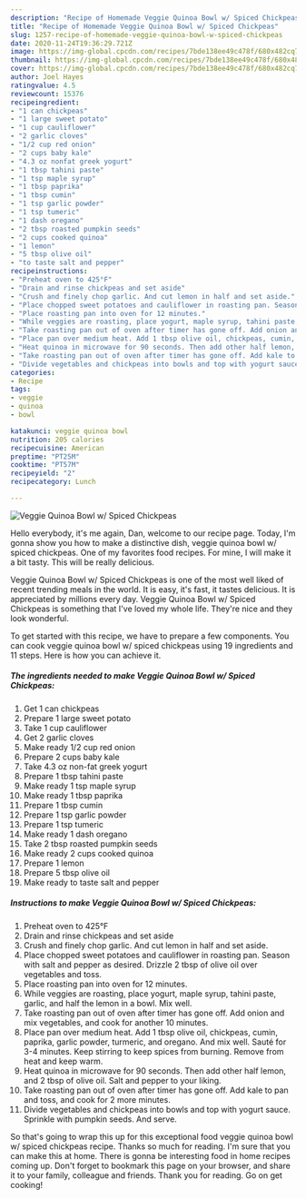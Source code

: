 ```yaml
---
description: "Recipe of Homemade Veggie Quinoa Bowl w/ Spiced Chickpeas"
title: "Recipe of Homemade Veggie Quinoa Bowl w/ Spiced Chickpeas"
slug: 1257-recipe-of-homemade-veggie-quinoa-bowl-w-spiced-chickpeas
date: 2020-11-24T19:36:29.721Z
image: https://img-global.cpcdn.com/recipes/7bde138ee49c478f/680x482cq70/veggie-quinoa-bowl-w-spiced-chickpeas-recipe-main-photo.jpg
thumbnail: https://img-global.cpcdn.com/recipes/7bde138ee49c478f/680x482cq70/veggie-quinoa-bowl-w-spiced-chickpeas-recipe-main-photo.jpg
cover: https://img-global.cpcdn.com/recipes/7bde138ee49c478f/680x482cq70/veggie-quinoa-bowl-w-spiced-chickpeas-recipe-main-photo.jpg
author: Joel Hayes
ratingvalue: 4.5
reviewcount: 15376
recipeingredient:
- "1 can chickpeas"
- "1 large sweet potato"
- "1 cup cauliflower"
- "2 garlic cloves"
- "1/2 cup red onion"
- "2 cups baby kale"
- "4.3 oz nonfat greek yogurt"
- "1 tbsp tahini paste"
- "1 tsp maple syrup"
- "1 tbsp paprika"
- "1 tbsp cumin"
- "1 tsp garlic powder"
- "1 tsp tumeric"
- "1 dash oregano"
- "2 tbsp roasted pumpkin seeds"
- "2 cups cooked quinoa"
- "1 lemon"
- "5 tbsp olive oil"
- "to taste salt and pepper"
recipeinstructions:
- "Preheat oven to 425°F"
- "Drain and rinse chickpeas and set aside"
- "Crush and finely chop garlic. And cut lemon in half and set aside."
- "Place chopped sweet potatoes and cauliflower in roasting pan. Season with salt and pepper as desired. Drizzle 2 tbsp of olive oil over vegetables and toss."
- "Place roasting pan into oven for 12 minutes."
- "While veggies are roasting, place yogurt, maple syrup, tahini paste, garlic, and half the lemon in a bowl. Mix well."
- "Take roasting pan out of oven after timer has gone off. Add onion and mix vegetables, and cook for another 10 minutes."
- "Place pan over medium heat. Add 1 tbsp olive oil, chickpeas, cumin, paprika, garlic powder, turmeric, and oregano. And mix well. Sauté for 3-4 minutes. Keep stirring to keep spices from burning. Remove from heat and keep warm."
- "Heat quinoa in microwave for 90 seconds. Then add other half lemon, and 2 tbsp of olive oil. Salt and pepper to your liking."
- "Take roasting pan out of oven after timer has gone off. Add kale to pan and toss, and cook for 2 more minutes."
- "Divide vegetables and chickpeas into bowls and top with yogurt sauce. Sprinkle with pumpkin seeds. And serve."
categories:
- Recipe
tags:
- veggie
- quinoa
- bowl

katakunci: veggie quinoa bowl 
nutrition: 205 calories
recipecuisine: American
preptime: "PT25M"
cooktime: "PT57M"
recipeyield: "2"
recipecategory: Lunch

---
```



![Veggie Quinoa Bowl w/ Spiced Chickpeas](https://img-global.cpcdn.com/recipes/7bde138ee49c478f/680x482cq70/veggie-quinoa-bowl-w-spiced-chickpeas-recipe-main-photo.jpg)

Hello everybody, it's me again, Dan, welcome to our recipe page. Today, I'm gonna show you how to make a distinctive dish, veggie quinoa bowl w/ spiced chickpeas. One of my favorites food recipes. For mine, I will make it a bit tasty. This will be really delicious.

Veggie Quinoa Bowl w/ Spiced Chickpeas is one of the most well liked of recent trending meals in the world. It is easy, it's fast, it tastes delicious. It is appreciated by millions every day. Veggie Quinoa Bowl w/ Spiced Chickpeas is something that I've loved my whole life. They're nice and they look wonderful.




To get started with this recipe, we have to prepare a few components. You can cook veggie quinoa bowl w/ spiced chickpeas using 19 ingredients and 11 steps. Here is how you can achieve it.

<!--inarticleads1-->

##### The ingredients needed to make Veggie Quinoa Bowl w/ Spiced Chickpeas:

1. Get 1 can chickpeas
1. Prepare 1 large sweet potato
1. Take 1 cup cauliflower
1. Get 2 garlic cloves
1. Make ready 1/2 cup red onion
1. Prepare 2 cups baby kale
1. Take 4.3 oz non-fat greek yogurt
1. Prepare 1 tbsp tahini paste
1. Make ready 1 tsp maple syrup
1. Make ready 1 tbsp paprika
1. Prepare 1 tbsp cumin
1. Prepare 1 tsp garlic powder
1. Prepare 1 tsp tumeric
1. Make ready 1 dash oregano
1. Take 2 tbsp roasted pumpkin seeds
1. Make ready 2 cups cooked quinoa
1. Prepare 1 lemon
1. Prepare 5 tbsp olive oil
1. Make ready to taste salt and pepper




<!--inarticleads2-->

##### Instructions to make Veggie Quinoa Bowl w/ Spiced Chickpeas:

1. Preheat oven to 425°F
1. Drain and rinse chickpeas and set aside
1. Crush and finely chop garlic. And cut lemon in half and set aside.
1. Place chopped sweet potatoes and cauliflower in roasting pan. Season with salt and pepper as desired. Drizzle 2 tbsp of olive oil over vegetables and toss.
1. Place roasting pan into oven for 12 minutes.
1. While veggies are roasting, place yogurt, maple syrup, tahini paste, garlic, and half the lemon in a bowl. Mix well.
1. Take roasting pan out of oven after timer has gone off. Add onion and mix vegetables, and cook for another 10 minutes.
1. Place pan over medium heat. Add 1 tbsp olive oil, chickpeas, cumin, paprika, garlic powder, turmeric, and oregano. And mix well. Sauté for 3-4 minutes. Keep stirring to keep spices from burning. Remove from heat and keep warm.
1. Heat quinoa in microwave for 90 seconds. Then add other half lemon, and 2 tbsp of olive oil. Salt and pepper to your liking.
1. Take roasting pan out of oven after timer has gone off. Add kale to pan and toss, and cook for 2 more minutes.
1. Divide vegetables and chickpeas into bowls and top with yogurt sauce. Sprinkle with pumpkin seeds. And serve.




So that's going to wrap this up for this exceptional food veggie quinoa bowl w/ spiced chickpeas recipe. Thanks so much for reading. I'm sure that you can make this at home. There is gonna be interesting food in home recipes coming up. Don't forget to bookmark this page on your browser, and share it to your family, colleague and friends. Thank you for reading. Go on get cooking!
